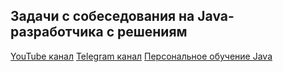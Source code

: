 ## Задачи с собеседования на Java-разработчика с решениям

[YouTube канал](https://www.youtube.com/channel/UCHR2f1L0NTNacISJUlIDo3w) 
[Telegram канал](https://t.me/dsvdev)
[Персональное обучение Java](https://dsvdev.notion.site/Java-1003aefc75014c3c8cfb3e09af3da2e2) 